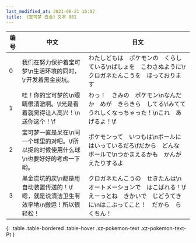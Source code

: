 ```yaml
---
last_modified_at: 2021-08-21 16:02
title: 《宝可梦 白金》文本 081
---
```

| 编号 | 中文 | 日文 |
| ---- | ---- | ---- |
| 0 | 我们在努力保护着宝可梦\n生活环境的同时，\r开发着黑金炭坑。 | わたしどもは　ポケモンの　くらしている\nばしょを　こわさぬように\rクロガネたんこうを　ほっております |
| 1 | 哇！你的宝可梦的\n眼睛很清澈啊。\f光是看着就觉得让人高兴！\n送你这个！\f | わっ！　きみの　ポケモン\nなんだか　めが　きらきら　してる\fみてて　うれしくなっちゃった！\nこれ　あげるよ！\f |
| 2 | 宝可梦一直是呆在\n同一个球里的对吧。\f所以捉的时候使用什么球\n也要好好的考虑一下哟。 | ポケモンって　いつもは\nボールに　はいっているだろ\fだから　どんな　ボールで\nつかまえるかも　かんがえたりするよ |
| 3 | 黑金炭坑的炭\n都是用自动装置传送的！\f嗯，就是说清洁卫生有效率地\n搬运！所以很轻松！ | クロガネたんこうの　せきたんは\nオートメーションで　はこばれる！\fえーっとね　きかいで　じどうてきに\nはこぶってこと！　だから　らくちん！ |
{: .table .table-bordered .table-hover .xz-pokemon-text .xz-pokemon-text-Pt }